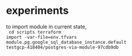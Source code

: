 # experiments
to import module in current state,</br>
<code>
cd scripts
terraform import -var-file=env.tfvars module.pg.google_sql_database_instance.default testgcp-418404/postgres-via-module-97cdb9db </code>

